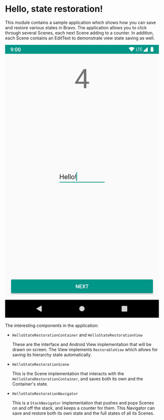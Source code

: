 Hello, state restoration!
=========================

This module contains a sample application which shows how you can save and restore
various states in Bravo.
The application allows you to click through several Scenes, each next Scene adding
to a counter.
In addition, each Scene contains an EditText to demonstrate view state saving as
well.

![Hello, world!](art/hello_staterestoration.png)

The interesting components in the application:

 - `HelloStateRestorationContainer` and `HelloStateRestorationView`

   These are the interface and Android View implementation that will be drawn on
   screen. The View implements `RestorableView` which allows for saving its
   hierarchy state automatically.

 - `HelloStateRestorationScene`

   This is the Scene implementation that interacts with the
   `HelloStateRestorationContainer`, and saves both its own and the Container's
   state.

 - `HelloStateRestorationNavigator`

   This is a `StackNavigator` implementation that pushes and pops Scenes on and
   off the stack, and keeps a counter for them.
   This Navigator can save and restore both its own state and the full states of
   all its Scenes.
